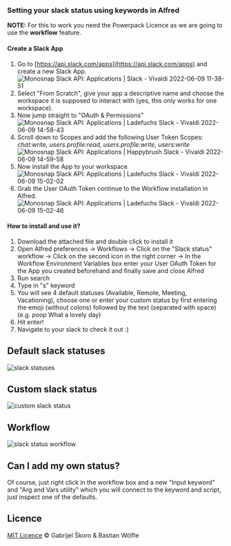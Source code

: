 ### Setting your slack status using keywords in Alfred

**NOTE:** For this to work you need the Powerpack Licence as we are going to use the **workflow** feature.

#### Create a Slack App

1. Go to [https://api.slack.com/apps](https://api.slack.com/apps) and create a new Slack App. ![Monosnap Slack API: Applications | Slack - Vivaldi 2022-06-09 11-38-51](https://user-images.githubusercontent.com/634734/172838511-bf3c00f7-fee5-4d5e-919e-74abebac1c0c.png)
2. Select "From Scratch", give your app a descriptive name and choose the workspace it is supposed to interact with (yes, this only works for one workspace).
3. Now jump straight to "OAuth & Permissions"![Monosnap Slack API: Applications | Ladefuchs Slack - Vivaldi 2022-06-09 14-58-43](https://user-images.githubusercontent.com/634734/172852641-44922734-760e-42f0-8765-41bbff0bce2d.png)
4. Scroll down to Scopes and add the following User Token Scopes: *chat:write, users.profile:read, users.profile:write, users:write*
![Monosnap Slack API: Applications | Happybrush Slack - Vivaldi 2022-06-09 14-59-58](https://user-images.githubusercontent.com/634734/172852917-35b58f91-1978-400d-ba3e-f998a4c0de60.png)
5. Now install the App to your workspace 
![Monosnap Slack API: Applications | Ladefuchs Slack - Vivaldi 2022-06-09 15-02-02](https://user-images.githubusercontent.com/634734/172853320-1c3f5b60-09ad-4da7-9695-1051bcd85eca.png)
6. Grab the User OAuth Token continue to the Workflow installation in Alfred.
![Monosnap Slack API: Applications | Ladefuchs Slack - Vivaldi 2022-06-09 15-02-46](https://user-images.githubusercontent.com/634734/172853688-71b09286-9d43-487f-8fc9-1144605eead2.png)


#### How to install and use it?

1. Download the attached file and double click to install it
2. Open Alfred preferences -> Workflows -> Click on the "Slack status" workflow -> Click on the second icon in the right corner -> In the Workflow Environment Variables box enter your User OAuth Token for the App you created beforehand and finally save and close Alfred
3. Run search
4. Type in "s" keyword
5. You will see 4 default statuses (Available, Remote, Meeting, Vacationing), choose one or enter your custom status by first entering the emoji (without colons) followed by the text (separated with space) (e.g. poop What a lovely day)
6. Hit enter!
7. Navigate to your slack to check it out :)



## Default slack statuses

![slack statuses](https://cloud.githubusercontent.com/assets/2737390/25451697/51f6195e-2ac3-11e7-9d89-8347d338e3bc.png)



## Custom slack status

![custom slack status](https://cloud.githubusercontent.com/assets/2737390/25451749/78b599de-2ac3-11e7-8170-7c9b01f48c50.png)



## Workflow

![slack status workflow](https://cloud.githubusercontent.com/assets/2737390/25451806/a48860aa-2ac3-11e7-82f7-866d4a2ff500.png)

## Can I add my own status?

Of course, just right click in the workflow box and a new "Input keyword" and "Arg and Vars utility" which you will connect to the keyword and script, just inspect one of the defaults.

## Licence

[MIT Licence](https://gabskoro.mit-license.org/) © Gabrijel Škoro & Bastian Wölfle
